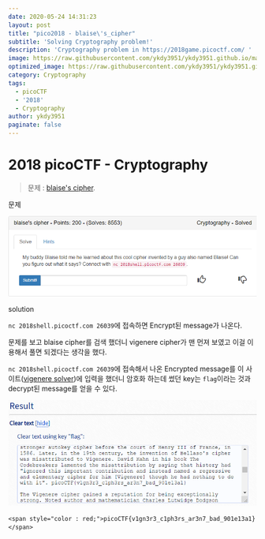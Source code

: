 ```yaml
---
date: 2020-05-24 14:31:23
layout: post
title: "pico2018 - blaise\'s_cipher"
subtitle: 'Solving Cryptography problem!'
description: 'Cryptography problem in https://2018game.picoctf.com/ '
image: https://raw.githubusercontent.com/ykdy3951/ykdy3951.github.io/master/_src/picoCTF/image.png
optimized_image: https://raw.githubusercontent.com/ykdy3951/ykdy3951.github.io/master/_src/picoCTF/image.png
category: Cryptography
tags:
  - picoCTF
  - '2018'
  - Cryptography
author: ykdy3951
paginate: false
---
```


# 2018 picoCTF - Cryptography

> 문제 : [blaise's cipher](https://2018game.picoctf.com/problems).

문제

![placeholder](https://github.com/ykdy3951/ykdy3951.github.io/blob/master/_src/picoCTF/2018/Cryptography/6/1.png?raw=true 'problem')

solution

`nc 2018shell.picoctf.com 26039`에 접속하면 Encrypt된 message가 나온다.

문제를 보고 blaise cipher를 검색 했더니 vigenere cipher가 맨 먼져 보였고 이걸 이용해서 풀면 되겠다는 생각을 했다.

`nc 2018shell.picoctf.com 26039`에 접속해서 나온 Encrypted message를 이 사이트([vigenere solver](https://www.guballa.de/vigenere-solver))에 입력을 했더니 암호화 하는데 썼던 key는 `flag`이라는 것과 decrypt된 message를 얻을 수 있다.

![placeholder](https://github.com/ykdy3951/ykdy3951.github.io/blob/master/_src/picoCTF/2018/Cryptography/6/2.png?raw=true 'solve!')

`<span style="color : red;">picoCTF{v1gn3r3_c1ph3rs_ar3n7_bad_901e13a1}</span>`
